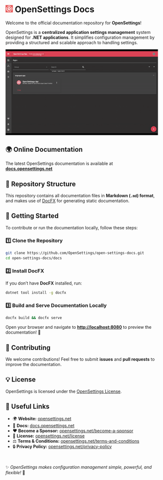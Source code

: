 # <img src="logo/open-settings-logo.png" alt="Header" width="24"/> OpenSettings Docs

Welcome to the official documentation repository for **OpenSettings**!

OpenSettings is a **centralized application settings management** system designed for **.NET applications**. It simplifies configuration management by providing a structured and scalable approach to handling settings.

![Demo](https://github.com/OpenSettings/open-settings-docs/blob/master/docs/v1/assets/demo.gif)

## 🌍 Online Documentation

The latest OpenSettings documentation is available at [**docs.opensettings.net**](https://docs.opensettings.net)

## 📂 Repository Structure

This repository contains all documentation files in **Markdown (`.md`) format**, and makes use of [DocFX](https://dotnet.github.io/docfx/) for generating static documentation.

## 🚀 Getting Started

To contribute or run the documentation locally, follow these steps:

### 1️⃣ Clone the Repository
```sh
git clone https://github.com/OpenSettings/open-settings-docs.git
cd open-settings-docs/docs
```

### 2️⃣ Install DocFX  
If you don’t have **DocFX** installed, run:
```sh
dotnet tool install -g docfx
```

### 3️⃣ Build and Serve Documentation Locally
```sh
docfx build && docfx serve
```

Open your browser and navigate to **[http://localhost:8080](http://localhost:8080)** to preview the documentation! 🚀

## 🤝 Contributing

We welcome contributions! Feel free to submit **issues** and **pull requests** to improve the documentation.

## 💡 License  

OpenSettings is licensed under the [OpenSettings License](https://opensettings.net/license).

## 🔗 Useful Links

- 🌍 **Website:** [opensettings.net](https://opensettings.net)
- 📘 **Docs:** [docs.opensettings.net](https://docs.opensettings.net)
- ❤️ **Become a Sponsor:** [opensettings.net/become-a-sponsor](https://opensettings.net/become-a-sponsor)
- 📜 **License:** [opensettings.net/license](https://opensettings.net/license)
- ⚖️ **Terms & Conditions:** [opensettings.net/terms-and-conditions](https://opensettings.net/terms-and-conditions)
- 🔒 **Privacy Policy:** [opensettings.net/privacy-policy](https://opensettings.net/privacy-policy)

<br>

✨ *OpenSettings makes configuration management simple, powerful, and flexible!* 🚀
